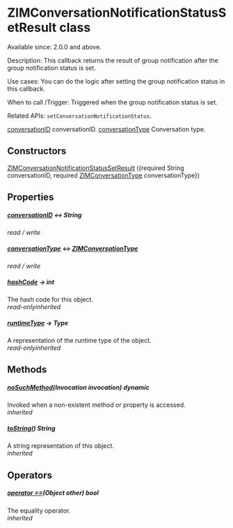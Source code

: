 


# ZIMConversationNotificationStatusSetResult class









<p>Available since: 2.0.0 and above.</p>
<p>Description: This callback returns the result of group notification after the group notification status is set.</p>
<p>Use cases: You can do the logic after setting the group notification status in this callback.</p>
<p>When to call /Trigger: Triggered when the group notification status is set.</p>
<p>Related APIs: <code>setConversationNotificationStatus</code>.</p>
<p><a href="../zego_uikit_prebuilt_live_audio_room/ZIMConversationNotificationStatusSetResult/conversationID.md">conversationID</a> conversationID.
<a href="../zego_uikit_prebuilt_live_audio_room/ZIMConversationNotificationStatusSetResult/conversationType.md">conversationType</a> Conversation type.</p>




## Constructors

[ZIMConversationNotificationStatusSetResult](../zego_uikit_prebuilt_live_audio_room/ZIMConversationNotificationStatusSetResult/ZIMConversationNotificationStatusSetResult.md) ({required String conversationID, required [ZIMConversationType](../zego_uikit_prebuilt_live_audio_room/ZIMConversationType.md) conversationType})

   


## Properties

##### [conversationID](../zego_uikit_prebuilt_live_audio_room/ZIMConversationNotificationStatusSetResult/conversationID.md) &#8596; String



  
_<span class="feature">read / write</span>_



##### [conversationType](../zego_uikit_prebuilt_live_audio_room/ZIMConversationNotificationStatusSetResult/conversationType.md) &#8596; [ZIMConversationType](../zego_uikit_prebuilt_live_audio_room/ZIMConversationType.md)



  
_<span class="feature">read / write</span>_



##### [hashCode](../zego_uikit_prebuilt_live_audio_room/ZIMConversationNotificationStatusSetResult/hashCode.md) &#8594; int



The hash code for this object.  
_<span class="feature">read-only</span><span class="feature">inherited</span>_



##### [runtimeType](../zego_uikit_prebuilt_live_audio_room/ZIMConversationNotificationStatusSetResult/runtimeType.md) &#8594; Type



A representation of the runtime type of the object.  
_<span class="feature">read-only</span><span class="feature">inherited</span>_





## Methods

##### [noSuchMethod](../zego_uikit_prebuilt_live_audio_room/ZIMConversationNotificationStatusSetResult/noSuchMethod.md)(Invocation invocation) dynamic



Invoked when a non-existent method or property is accessed.  
_<span class="feature">inherited</span>_



##### [toString](../zego_uikit_prebuilt_live_audio_room/ZIMConversationNotificationStatusSetResult/toString.md)() String



A string representation of this object.  
_<span class="feature">inherited</span>_





## Operators

##### [operator ==](../zego_uikit_prebuilt_live_audio_room/ZIMConversationNotificationStatusSetResult/operator_equals.md)(Object other) bool



The equality operator.  
_<span class="feature">inherited</span>_















